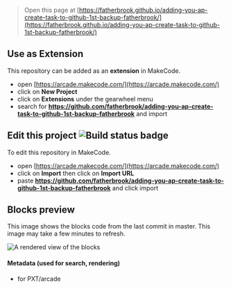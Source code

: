 


> Open this page at [https://fatherbrook.github.io/adding-you-ap-create-task-to-github-1st-backup-fatherbrook/](https://fatherbrook.github.io/adding-you-ap-create-task-to-github-1st-backup-fatherbrook/)

## Use as Extension

This repository can be added as an **extension** in MakeCode.

* open [https://arcade.makecode.com/](https://arcade.makecode.com/)
* click on **New Project**
* click on **Extensions** under the gearwheel menu
* search for **https://github.com/fatherbrook/adding-you-ap-create-task-to-github-1st-backup-fatherbrook** and import

## Edit this project ![Build status badge](https://github.com/fatherbrook/adding-you-ap-create-task-to-github-1st-backup-fatherbrook/workflows/MakeCode/badge.svg)

To edit this repository in MakeCode.

* open [https://arcade.makecode.com/](https://arcade.makecode.com/)
* click on **Import** then click on **Import URL**
* paste **https://github.com/fatherbrook/adding-you-ap-create-task-to-github-1st-backup-fatherbrook** and click import

## Blocks preview

This image shows the blocks code from the last commit in master.
This image may take a few minutes to refresh.

![A rendered view of the blocks](https://github.com/fatherbrook/adding-you-ap-create-task-to-github-1st-backup-fatherbrook/raw/master/.github/makecode/blocks.png)

#### Metadata (used for search, rendering)

* for PXT/arcade
<script src="https://makecode.com/gh-pages-embed.js"></script><script>makeCodeRender("{{ site.makecode.home_url }}", "{{ site.github.owner_name }}/{{ site.github.repository_name }}");</script>
